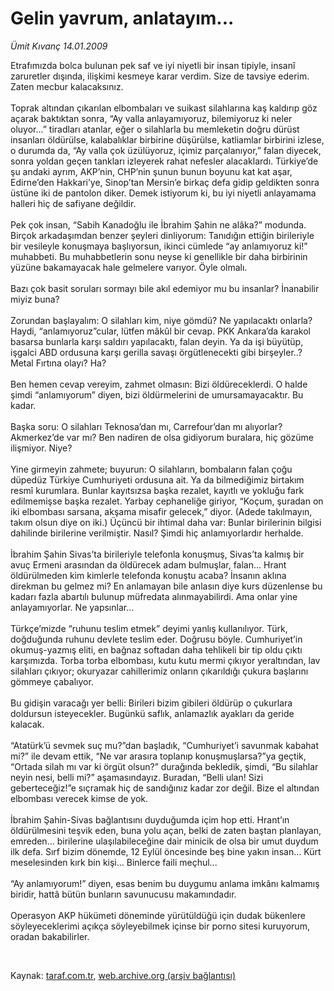 # Gelin yavrum, anlatayım...

*Ümit Kıvanç 14.01.2009*

<div class="taraf_structure_2col_1zq">
<div class="margen_n">



 <p>Etrafımızda bolca bulunan pek saf ve iyi niyetli bir insan tipiyle, insanî zaruretler dışında, ilişkimi kesmeye karar verdim. Size de tavsiye ederim. Zaten mecbur kalacaksınız. <br/><br/>Toprak altından çıkarılan elbombaları ve suikast silahlarına kaş kaldırıp göz açarak baktıktan sonra, “Ay valla anlayamıyoruz, bilemiyoruz ki neler oluyor...” tiradları atanlar, eğer o silahlarla bu memleketin doğru dürüst insanları öldürülse, kalabalıklar birbirine düşürülse, katliamlar birbirini izlese, o durumda da, “Ay valla çok üzülüyoruz, içimiz parçalanıyor,” falan diyecek, sonra yoldan geçen tankları izleyerek rahat nefesler alacaklardı. Türkiye’de şu andaki ayrım, AKP’nin, CHP’nin şunun bunun boyunu kat kat aşar, Edirne’den Hakkari’ye, Sinop’tan Mersin’e birkaç defa gidip geldikten sonra üstüne iki de pantolon diker. Demek istiyorum ki, bu iyi niyetli anlayamama halleri hiç de safiyane değildir. <br/><br/>Pek çok insan, “Sabih Kanadoğlu ile İbrahim Şahin ne alâka?” modunda. Birçok arkadaşımdan benzer şeyleri dinliyorum: Tanıdığın ettiğin birileriyle bir vesileyle konuşmaya başlıyorsun, ikinci cümlede “ay anlamıyoruz ki!” muhabbeti. Bu muhabbetlerin sonu neyse ki genellikle bir daha birbirinin yüzüne bakamayacak hale gelmelere varıyor. Öyle olmalı. <br/><br/>Bazı çok basit soruları sormayı bile akıl edemiyor mu bu insanlar? İnanabilir miyiz buna? <br/><br/>Zorundan başlayalım: O silahları kim, niye gömdü? Ne yapılacaktı onlarla? Haydi, “anlamıyoruz”cular, lütfen mâkûl bir cevap. PKK Ankara’da karakol basarsa bunlarla karşı saldırı yapılacaktı, falan deyin. Ya da işi büyütüp, işgalci ABD ordusuna karşı gerilla savaşı örgütlenecekti gibi birşeyler..? Metal Fırtına olayı? Ha? <br/><br/>Ben hemen cevap vereyim, zahmet olmasın: Bizi öldüreceklerdi. O halde şimdi “anlamıyorum” diyen, bizi öldürmelerini de umursamayacaktır. Bu kadar. <br/><br/>Başka soru: O silahları Teknosa’dan mı, Carrefour’dan mı alıyorlar? Akmerkez’de var mı? Ben nadiren de olsa gidiyorum buralara, hiç gözüme ilişmiyor. Niye? <br/><br/>Yine girmeyin zahmete; buyurun: O silahların, bombaların falan çoğu düpedüz Türkiye Cumhuriyeti ordusuna ait. Ya da bilmediğimiz birtakım resmî kurumlara. Bunlar kayıtsızsa başka rezalet, kayıtlı ve yokluğu fark edilmemişse başka rezalet. Yarbay cephaneliğe giriyor, “Koçum, şuradan on iki elbombası sarsana, akşama misafir gelecek,” diyor. (Adede takılmayın, takım olsun diye on iki.) Üçüncü bir ihtimal daha var: Bunlar birilerinin bilgisi dahilinde birilerine verilmiştir. Nasıl? Şimdi hiç anlamıyorlardır herhalde. <br/><br/>İbrahim Şahin Sivas’ta birileriyle telefonla konuşmuş, Sivas’ta kalmış bir avuç Ermeni arasından da öldürecek adam bulmuşlar, falan... Hrant öldürülmeden kim kimlerle telefonda konuştu acaba? İnsanın aklına direkman bu gelmez mi? En anlamayan bile anlasın diye kurs düzenlense bu kadarı fazla abartılı bulunup müfredata alınmayabilirdi. Ama onlar yine anlayamıyorlar. Ne yapsınlar... <br/><br/>Türkçe’mizde “ruhunu teslim etmek” deyimi yanlış kullanılıyor. Türk, doğduğunda ruhunu devlete teslim eder. Doğrusu böyle. Cumhuriyet’in okumuş-yazmış eliti, en bağnaz softadan daha tehlikeli bir tip oldu çıktı karşımızda. Torba torba elbombası, kutu kutu mermi çıkıyor yeraltından, lav silahları çıkıyor; okuryazar cahillerimiz onların çıkarıldığı çukura başlarını gömmeye çabalıyor. <br/><br/>Bu gidişin varacağı yer belli: Birileri bizim gibileri öldürüp o çukurlara doldursun isteyecekler. Bugünkü saflık, anlamazlık ayakları da geride kalacak. <br/><br/>“Atatürk’ü sevmek suç mu?”dan başladık, “Cumhuriyet’i savunmak kabahat mi?” ile devam ettik, “Ne var arasıra toplanıp konuşmuşlarsa?”ya geçtik, “Ortada silah mı var ki örgüt olsun?” durağında bekledik, şimdi, “Bu silahlar neyin nesi, belli mi?” aşamasındayız. Buradan, “Belli ulan! Sizi geberteceğiz!”e sıçramak hiç de sandığınız kadar zor değil. Bize el altından elbombası verecek kimse de yok. <br/><br/>İbrahim Şahin-Sivas bağlantısını duyduğumda içim hop etti. Hrant’ın öldürülmesini teşvik eden, buna yolu açan, belki de zaten baştan planlayan, emreden... birilerine ulaşılabileceğine dair minicik de olsa bir umut duydum ilk defa. Sırf bizim dönemde, 12 Eylül öncesinde beş bine yakın insan... Kürt meselesinden kırk bin kişi... Binlerce faili meçhul... <br/><br/>“Ay anlamıyorum!” diyen, esas benim bu duygumu anlama imkânı kalmamış biridir, hattâ bütün bunların savunucusu makamındadır. <br/><br/>Operasyon AKP hükümeti döneminde yürütüldüğü için dudak bükenlere söyleyeceklerimi açıkça söyleyebilmek içinse bir porno sitesi kuruyorum, oradan bakabilirler.</p>

<br/>


<div id="taraf_not">
</div>

</div>


</div>

Kaynak: [taraf.com.tr](http://www.taraf.com.tr:80/makale/3543.htm), [web.archive.org (arşiv bağlantısı)](http://web.archive.org/web/20090309201514/http://www.taraf.com.tr:80/makale/3543.htm)
